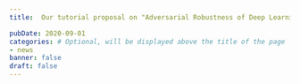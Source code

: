 ```yaml
---
title:  Our tutorial proposal on "Adversarial Robustness of Deep Learning Theory, Algorithms, and Applications" is one of four tutorials that are accepted by ICDM 2020.

pubDate: 2020-09-01
categories: # Optional, will be displayed above the title of the page
- news
banner: false
draft: false
---
```

